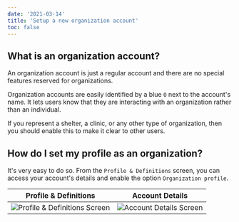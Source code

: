 ```yaml
---
date: '2021-03-14'
title: 'Setup a new organization account'
toc: false
---
```


## What is an organization account?

An organization account is just a regular account and there are no special
features reserved for organizations.

Organization accounts are easily identified by a blue `O` next to the account's
name. It lets users know that they are interacting with an organization rather
than an individual.

If you represent a shelter, a clinic, or any other type of organization, then
you should enable this to make it clear to other users.

## How do I set my profile as an organization?

It's very easy to do so. From the `Profile & Definitions` screen, you can
access your account's details and enable the option `Organization profile`.

| Profile & Definitions | Account Details |
| --------------------- | --------------- |
| ![Profile & Definitions Screen][setup-organization-account-1] | ![Account Details Screen][setup-organization-account-2] |

<!-- References -->
[setup-organization-account-1]: /img/guides/setup-organization-account-1.png
[setup-organization-account-2]: /img/guides/setup-organization-account-2.png
